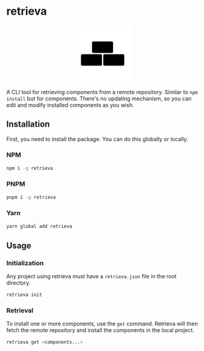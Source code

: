 # retrieva

<p align="center">
  <img src="./assets/logo.svg" alt="Retrieva logo" width="150" />
</p>

A CLI tool for retrieving components from a remote repository. Similar to `npm install` but for components. There's no updating mechanism, so you can edit and modify installed components as you wish.

## Installation

First, you need to install the package. You can do this globally or locally.

### NPM

```bash
npm i -g retrieva
```

### PNPM

```bash
pnpm i -g retrieva
```

### Yarn

```bash
yarn global add retrieva
```

## Usage

### Initialization

Any project using retrieva must have a `retrieva.json` file in the root directory.

```bash
retrieva init
```

### Retrieval

To install one or more components, use the `get` command. Retrieva will then fetch the remote repository and install the components in the local project.

```bash
retrieva get <components...>
```
